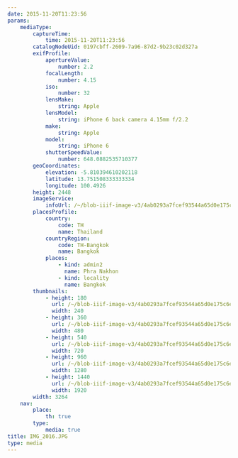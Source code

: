 ```yaml
---
date: 2015-11-20T11:23:56
params:
    mediaType:
        captureTime:
            time: 2015-11-20T11:23:56
        catalogNodeUid: 0197cbff-2609-7a96-87d2-9b23c02d327a
        exifProfile:
            apertureValue:
                number: 2.2
            focalLength:
                number: 4.15
            iso:
                number: 32
            lensMake:
                string: Apple
            lensModel:
                string: iPhone 6 back camera 4.15mm f/2.2
            make:
                string: Apple
            model:
                string: iPhone 6
            shutterSpeedValue:
                number: 648.0882535710377
        geoCoordinates:
            elevation: -5.810394610202118
            latitude: 13.751508333333334
            longitude: 100.4926
        height: 2448
        imageService:
            infoUrl: /~/blob-iiif-image-v3/4ab0293a7fcef93544a65d0e175c6ebed2f9cbcc4103262ae0a97c191c3a20a9/info.json
        placesProfile:
            country:
                code: TH
                name: Thailand
            countryRegion:
                code: TH-Bangkok
                name: Bangkok
            places:
                - kind: admin2
                  name: Phra Nakhon
                - kind: locality
                  name: Bangkok
        thumbnails:
            - height: 180
              url: /~/blob-iiif-image-v3/4ab0293a7fcef93544a65d0e175c6ebed2f9cbcc4103262ae0a97c191c3a20a9/full/240%2C180/0/default.jpg
              width: 240
            - height: 360
              url: /~/blob-iiif-image-v3/4ab0293a7fcef93544a65d0e175c6ebed2f9cbcc4103262ae0a97c191c3a20a9/full/480%2C360/0/default.jpg
              width: 480
            - height: 540
              url: /~/blob-iiif-image-v3/4ab0293a7fcef93544a65d0e175c6ebed2f9cbcc4103262ae0a97c191c3a20a9/full/720%2C540/0/default.jpg
              width: 720
            - height: 960
              url: /~/blob-iiif-image-v3/4ab0293a7fcef93544a65d0e175c6ebed2f9cbcc4103262ae0a97c191c3a20a9/full/1280%2C960/0/default.jpg
              width: 1280
            - height: 1440
              url: /~/blob-iiif-image-v3/4ab0293a7fcef93544a65d0e175c6ebed2f9cbcc4103262ae0a97c191c3a20a9/full/1920%2C1440/0/default.jpg
              width: 1920
        width: 3264
    nav:
        place:
            th: true
        type:
            media: true
title: IMG_2016.JPG
type: media
---
```

